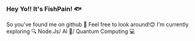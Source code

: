 ### Hey Yo!! It's FishPain! 🐟
So you've found me on github 👀 Feel free to look around!😊
I'm currently exploring 🔍 Node.Js/ AI 🤖/ Quantum Computing 💻
